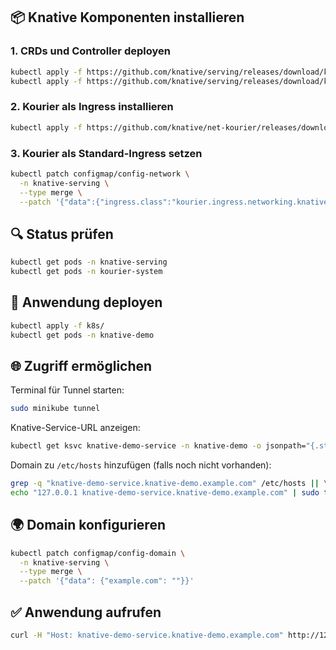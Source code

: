 

## 📦 Knative Komponenten installieren

### 1. CRDs und Controller deployen

```bash
kubectl apply -f https://github.com/knative/serving/releases/download/knative-v1.13.0/serving-crds.yaml
kubectl apply -f https://github.com/knative/serving/releases/download/knative-v1.13.0/serving-core.yaml
```

### 2. Kourier als Ingress installieren

```bash
kubectl apply -f https://github.com/knative/net-kourier/releases/download/knative-v1.13.0/kourier.yaml
```

### 3. Kourier als Standard-Ingress setzen

```bash
kubectl patch configmap/config-network \
  -n knative-serving \
  --type merge \
  --patch '{"data":{"ingress.class":"kourier.ingress.networking.knative.dev"}}'
```

## 🔍 Status prüfen

```bash
kubectl get pods -n knative-serving
kubectl get pods -n kourier-system
```

## 🚀 Anwendung deployen

```bash
kubectl apply -f k8s/
kubectl get pods -n knative-demo
```

## 🌐 Zugriff ermöglichen

Terminal für Tunnel starten:

```bash
sudo minikube tunnel
```

Knative-Service-URL anzeigen:

```bash
kubectl get ksvc knative-demo-service -n knative-demo -o jsonpath="{.status.url}"
```

Domain zu `/etc/hosts` hinzufügen (falls noch nicht vorhanden):

```bash
grep -q "knative-demo-service.knative-demo.example.com" /etc/hosts || \
echo "127.0.0.1 knative-demo-service.knative-demo.example.com" | sudo tee -a /etc/hosts > /dev/null
```

## 🌍 Domain konfigurieren

```bash
kubectl patch configmap/config-domain \
  -n knative-serving \
  --type merge \
  --patch '{"data": {"example.com": ""}}'
```

## ✅ Anwendung aufrufen

```bash
curl -H "Host: knative-demo-service.knative-demo.example.com" http://127.0.0.1
```

